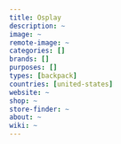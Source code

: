 ```yaml
---
title: Osplay
description: ~
image: ~
remote-image: ~
categories: []
brands: []
purposes: []
types: [backpack]
countries: [united-states]
website: ~
shop: ~
store-finder: ~
about: ~
wiki: ~
---
```

